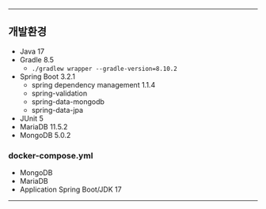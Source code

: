 ----

## 개발환경

- Java 17
- Gradle 8.5
  - `./gradlew wrapper --gradle-version=8.10.2`
- Spring Boot 3.2.1
    - spring dependency management 1.1.4
    - spring-validation
    - spring-data-mongodb
    - spring-data-jpa
- JUnit 5
- MariaDB 11.5.2
- MongoDB 5.0.2

### docker-compose.yml
- MongoDB
- MariaDB
- Application Spring Boot/JDK 17

----



